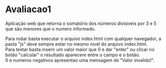 # Avaliacao1
Aplicação web que retorna o somatório dos números divisíveis por 3 e 5 que são menores que o numero informado.  
  
Para rodar basta executar o arquivo index.html com qualquer navegador, a pasta "js" deve sempre estar no mesmo nivel do arquivo index.html.  
Para testar basta inserir um valor maior que 0 e dar "enter" ou clicar no botão "calcular" o resultado aparecere entre o campo e o botão.  
0 e numeros negativos apresentao uma mensagem de "Valor invalido!".
